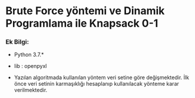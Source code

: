 # Brute Force yöntemi ve Dinamik Programlama ile Knapsack 0-1 

### Ek Bilgi:

* Python 3.7.*
* lib : openpyxl

* Yazılan algoritmada kullanılan yöntem veri setine göre değişmektedir. İlk önce veri setinin karmaşıklığı hesaplanıp kullanılacak yönteme karar verilmektedir.